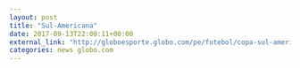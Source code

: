 ```yaml
---
layout: post
title: "Sul-Americana"
date: 2017-09-13T22:00:11+00:00
external_link: "http://globoesporte.globo.com/pe/futebol/copa-sul-americana/jogo/13-09-2017/sport-ponte-preta/"
categories: news globo.com
---
```

